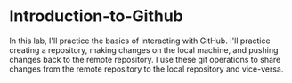 # Introduction-to-Github
In this lab, I'll practice the basics of interacting with GitHub. I'll practice creating a repository, making changes on the local machine, and pushing changes back to the remote repository. I use these git operations to share changes from the remote repository to the local repository and vice-versa.
